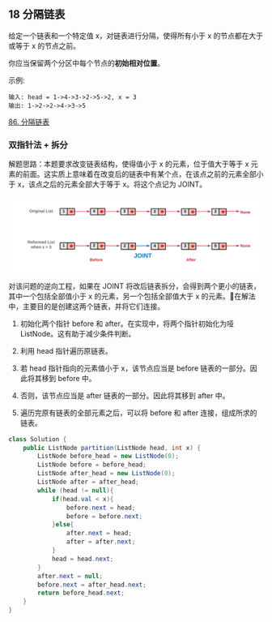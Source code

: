 ## 18 分隔链表


给定一个链表和一个特定值 x，对链表进行分隔，使得所有小于 x 的节点都在大于或等于 x 的节点之前。

你应当保留两个分区中每个节点的**初始相对位置**。


示例:

```
输入: head = 1->4->3->2->5->2, x = 3
输出: 1->2->2->4->3->5
```

[86. 分隔链表](https://leetcode-cn.com/problems/partition-list/)


### 双指针法 + 拆分

解题思路：本题要求改变链表结构，使得值小于 x 的元素，位于值大于等于 x 元素的前面。这实质上意味着在改变后的链表中有某个点，在该点之前的元素全部小于 x，该点之后的元素全部大于等于 x。将这个点记为 JOINT。

<img src="./imglinklist/03-86.png" width=600>


对该问题的逆向工程，如果在 JOINT 将改后链表拆分，会得到两个更小的链表，其中一个包括全部值小于 x 的元素，另一个包括全部值大于 x 的元素。在解法中，主要目的是创建这两个链表，并将它们连接。


1. 初始化两个指针 before 和 after。在实现中，将两个指针初始化为哑 ListNode。这有助于减少条件判断。

2. 利用 head 指针遍历原链表。

3. 若 head 指针指向的元素值小于 x，该节点应当是 before 链表的一部分。因此将其移到 before 中。

4. 否则，该节点应当是 after 链表的一部分。因此将其移到 after 中。

5. 遍历完原有链表的全部元素之后，可以将 before 和 after 连接，组成所求的链表。


```java
class Solution {
    public ListNode partition(ListNode head, int x) {
        ListNode before_head = new ListNode(0);
        ListNode before = before_head;
        ListNode after_head = new ListNode(0);
        ListNode after = after_head;
        while (head != null){
            if(head.val < x){
                before.next = head;
                before = before.next;
            }else{
                after.next = head;
                after = after.next;
            }
            head = head.next;
        }
        after.next = null;
        before.next = after_head.next;
        return before_head.next;
    }
}
```
